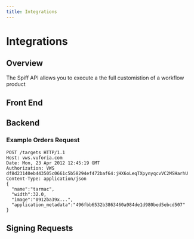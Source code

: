 ```yaml
---
title: Integrations
---
```


# Integrations

## Overview
The Spiff API allows you to execute a the full customistion of a workflow product

## Front End

## Backend

### Example Orders Request
```
POST /targets HTTP/1.1
Host: vws.vuforia.com
Date: Mon, 23 Apr 2012 12:45:19 GMT
Authorization: VWS df8d23140eb443505c0661c5b58294ef472baf64:jHX6oLeqTXpynyqcvVC2MSHarhU
Content-Type: application/json
{
  "name":"tarmac",
  "width":32.0,
  "image":"0912ba39x...",
  "application_metadata":"496fbb6532b3863460a984de1d980bed5ebcd507"
}
```

## Signing Requests

